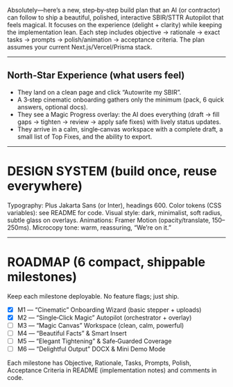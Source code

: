 Absolutely—here’s a new, step‑by‑step build plan that an AI (or contractor) can follow to ship a beautiful, polished, interactive SBIR/STTR Autopilot that feels magical. It focuses on the experience (delight + clarity) while keeping the implementation lean. Each step includes objective → rationale → exact tasks → prompts → polish/animation → acceptance criteria. The plan assumes your current Next.js/Vercel/Prisma stack.

---

## North‑Star Experience (what users feel)

* They land on a clean page and click “Autowrite my SBIR”.
* A 3‑step cinematic onboarding gathers only the minimum (pack, 6 quick answers, optional docs).
* They see a Magic Progress overlay: the AI does everything (draft → fill gaps → tighten → review → apply safe fixes) with lively status updates.
* They arrive in a calm, single‑canvas workspace with a complete draft, a small list of Top Fixes, and the ability to export.

---

# DESIGN SYSTEM (build once, reuse everywhere)

Typography: Plus Jakarta Sans (or Inter), headings 600.
Color tokens (CSS variables): see README for code.
Visual style: dark, minimalist, soft radius, subtle glass on overlays.
Animations: Framer Motion (opacity/translate, 150–250ms).
Microcopy tone: warm, reassuring, “We’re on it.”

---

# ROADMAP (6 compact, shippable milestones)

Keep each milestone deployable. No feature flags; just ship.

- [x] M1 — “Cinematic” Onboarding Wizard (basic stepper + uploads)
- [x] M2 — “Single‑Click Magic” Autopilot (orchestrator + overlay)
- [ ] M3 — “Magic Canvas” Workspace (clean, calm, powerful)
- [ ] M4 — “Beautiful Facts” & Smart Insert
- [ ] M5 — “Elegant Tightening” & Safe‑Guarded Coverage
- [ ] M6 — “Delightful Output” DOCX & Mini Demo Mode

Each milestone has Objective, Rationale, Tasks, Prompts, Polish, Acceptance Criteria in README (implementation notes) and comments in code.
